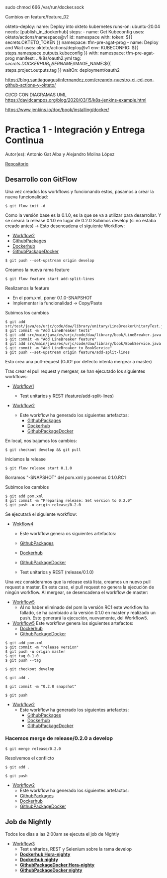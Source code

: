 
sudo chmod 666 /var/run/docker.sock

Cambios en feature/feature_02


  okteto-deploy:
    name: Deploy into okteto kubernetes
    runs-on: ubuntu-20.04
    needs: [publish_in_dockerhub]
    steps:
      - name: Get Kubeconfig
        uses: okteto/actions/namespace@v1
          id: namespace
          with:
            token: ${{ secrets.OKTETO_TOKEN }}
            namespace: tfm-pre-agat-prog
      - name: Deploy and Wait
        uses: okteto/actions/deploy@v1
          env:
            KUBECONFIG: ${{ steps.namespace.outputs.kubeconfig }}
          with:
            namespace: tfm-pre-agat-prog
            manifest: ../k8s/oauth2.yml
            tag: ${{ secrets.DOCKERHUB_USERNAME }}/$IMAGE_NAME:${{ steps.project.outputs.tag }}
            waitOn: deployment/oauth2
            
            
            
https://blog.santiagoagustinfernandez.com/creando-nuestro-ci-cd-con-github-actions-y-okteto/

CI/CD CON DIAGRAMAS UML
https://davidcampos.org/blog/2020/03/15/k8s-jenkins-example.html


https://www.jenkins.io/doc/book/installing/docker/
            

# Practica 1 - Integración y Entrega Continua

Autor(es): Antonio Gat Alba y Alejandro Molina López

[Repositorio](https://github.com/molynx/mca-4.2-a.gat.2021-a.molinalop-2022-cd)

## Desarrollo con GitFlow

Una vez creados los workflows y funcionando estos, pasamos a crear la nueva funcionalidad:

```
$ git flow init -d
```

Como la versión base es la 0.1.0, es la que se va a utilizar para desarrollar. Y se creará la release 0.1.0 en lugar de 0.2.0
Subimos develop (si no estaba creado antes) -> Esto desencadena el siguiente Workflow:
- [Workflow2](https://github.com/molynx/mca-4.2-a.gat.2021-a.molinalop-2022-cd/actions/runs/2530738608)
- [GithubPackages](https://github.com/molynx/mca-4.2-a.gat.2021-a.molinalop-2022-cd/packages/1492930?version=0.1.0-SNAPSHOT)
- [Dockerhub](https://hub.docker.com/layers/238164472/molynx/a.gat.2021-a.molinalop/0.1.0-SNAPSHOT-dev/images/sha256-95fb39520b96af7af4c29b37ae8b5719f632cac3b6a1c4c57aa56ee330290150?context=repo)
- [GithubPackageDocker](https://github.com/users/molynx/packages/container/a.gat.2021-a.molinalop/26152505?tag=0.1.0-SNAPSHOT-dev)
```
$ git push --set-upstream origin develop
```

Creamos la nueva rama feature

```
$ git flow feature start add-split-lines
```

Realizamos la feature

- En el pom.xml, poner 0.1.0-SNAPSHOT
- Implementar la funcionalidad -> Copy/Paste

Subimos los cambios

```
$ git add src/test/java/es/urjc/code/daw/library/unitary/LineBreakerUnitaryTest.java
$ git commit -m "Add LineBreaker tests"
$ git add src/main/java/es/urjc/code/daw/library/book/LineBreaker.java
$ git commit -m "Add LineBreaker feature"
$ git add src/main/java/es/urjc/code/daw/library/book/BookService.java
$ git commit -m "Add LineBreaker to BookService"
$ git push --set-upstream origin feature/add-split-lines
```

Esto crea una pull-request (OJO! por defecto intenta mergear a master)

Tras crear el pull request y mergear, se han ejecutado los siguientes workflows:

- [Workflow1](https://github.com/molynx/mca-4.2-a.gat.2021-a.molinalop-2022-cd/actions/runs/2530804486)

  - Test unitarios y REST (feature/add-split-lines)

- [Workflow2](https://github.com/molynx/mca-4.2-a.gat.2021-a.molinalop-2022-cd/actions/runs/2530809340)
  - Este workflow ha generado los siguientes artefactos:
    - [GithubPackages](https://github.com/molynx/mca-4.2-a.gat.2021-a.molinalop-2022-cd/packages/1492930?version=0.1.0-SNAPSHOT)
    - [Dockerhub](https://hub.docker.com/layers/238164472/molynx/a.gat.2021-a.molinalop/0.1.0-SNAPSHOT-dev/images/sha256-95fb39520b96af7af4c29b37ae8b5719f632cac3b6a1c4c57aa56ee330290150?context=repo)
    - [GithubPackageDocker](https://github.com/users/molynx/packages/container/a.gat.2021-a.molinalop/26152505?tag=0.1.0-SNAPSHOT-dev)  

En local, nos bajamos los cambios:

```
$ git checkout develop && git pull
```

Iniciamos la release 

```
$ git flow release start 0.1.0
```

Borramos "-SNAPSHOT" del pom.xml y ponemos 0.1.0.RC1

Subimos los cambios

```
$ git add pom.xml
$ git commit -m "Preparing release: Set version to 0.2.0"
$ git push -u origin release/0.2.0
```

Se ejecutará el siguiente workflow:

- [Wokflow4](https://github.com/molynx/mca-4.2-a.gat.2021-a.molinalop-2022-cd/actions/runs/2530856096)
  - Este workflow genera os siguientes artefactos:
  - [GithubPackages](https://github.com/molynx/mca-4.2-a.gat.2021-a.molinalop-2022-cd/packages/1492930?version=0.1.0.RC1)
  - [Dockerhub](https://hub.docker.com/layers/a.gat.2021-a.molinalop/molynx/a.gat.2021-a.molinalop/0.1.0-rc/images/sha256-02a62359a27eb21a9b25d87fb6a5893e2850d8af86fd4de824035361c4170ccb?context=repo)
  - [GithubPackageDocker](https://github.com/users/molynx/packages/container/a.gat.2021-a.molinalop/26153590?tag=0.1.0-rc)
    
  - Test unitarios y REST (release/0.1.0)

Una vez consideramos que la release está lista, creamos un nuevo pull request a master.
En este caso, el pull request no genera la ejecución de ningún workflow.
Al mergear, se desencadena el workflow de master:
- [Workflow5](https://github.com/molynx/mca-4.2-a.gat.2021-a.molinalop-2022-cd/actions/runs/2530877050)
  - Al no haber eliminado del pom la versión RC1 este workflow ha fallado, se ha cambiado a la versión 0.1.0 en master y realizado un push. Esto 
  generará la ejecución, nuevamente, del Workflow5.
- [Workflow5](https://github.com/molynx/mca-4.2-a.gat.2021-a.molinalop-2022-cd/actions/runs/2530917989)
    Este workflow genera los siguientes artefactos:
  -  [Dockerhub](https://hub.docker.com/layers/a.gat.2021-a.molinalop/molynx/a.gat.2021-a.molinalop/0.1.0/images/sha256-02a62359a27eb21a9b25d87fb6a5893e2850d8af86fd4de824035361c4170ccb?context=repo)
  -  [GithubPackageDocker](https://github.com/users/molynx/packages/container/a.gat.2021-a.molinalop/26153590?tag=0.1.0)
```
$ git add pom.xml
$ git commit -m "release version"
$ git push -u origin master
$ git tag 0.1.0
$ git push --tag 
```  

```
$ git checkout develop
```
```
$ git add .
```
```
$ git commit -m "0.2.0 snapshot"
```
```
$ git push
```

- [Workflow2](https://github.com/molynx/mca-4.2-a.gat.2021-a.molinalop-2022-cd/actions/runs/2530946959)
  - Este workflow ha generado los siguientes artefactos:
    - [GithubPackages](https://github.com/molynx/mca-4.2-a.gat.2021-a.molinalop-2022-cd/packages/1492930?version=0.2.0-SNAPSHOT)
    - [Dockerhub](https://hub.docker.com/layers/a.gat.2021-a.molinalop/molynx/a.gat.2021-a.molinalop/0.2.0-SNAPSHOT-dev/images/sha256-6d2e2a86f6a40d215b869982c6f7cf63462dbc68ac3d659978c121c63877140e?context=repo)
    - [GithubPackageDocker](https://github.com/users/molynx/packages/container/a.gat.2021-a.molinalop/26155317?tag=0.2.0-SNAPSHOT-dev)

### Hacemos merge de release/0.2.0 a develop

```
$ git merge release/0.2.0
```
Resolvemos el conflicto
```
$ git add .
```
```
$ git push
```

- [Workflow2](https://github.com/molynx/mca-4.2-a.gat.2021-a.molinalop-2022-cd/actions/runs/2530955851)
  - Este workflow ha generado los siguientes artefactos:
  -  [GithubPackages](https://github.com/molynx/mca-4.2-a.gat.2021-a.molinalop-2022-cd/packages/1492930?version=0.2.0-SNAPSHOT)
  -  [Dockerhub](https://hub.docker.com/layers/a.gat.2021-a.molinalop/molynx/a.gat.2021-a.molinalop/0.2.0-SNAPSHOT-dev/images/sha256-6d2e2a86f6a40d215b869982c6f7cf63462dbc68ac3d659978c121c63877140e?context=repo)
  -  [GithubPackageDocker](https://github.com/users/molynx/packages/container/a.gat.2021-a.molinalop/26155317?tag=0.2.0-SNAPSHOT-dev)

## Job de Nightly

Todos los días a las 2:00am se ejecuta el job de Nightly 

- [Workflow3](https://github.com/molynx/mca-4.2-a.gat.2021-a.molinalop-2022-cd/actions/runs/2531114882)
  - Test unitarios, REST y Selenium sobre la rama develop
  - [**Dockerhub Hora-nighty**](https://hub.docker.com/layers/a.gat.2021-a.molinalop/molynx/a.gat.2021-a.molinalop/20220620.193041-nightly/images/sha256-9582d018795c224ee6ad45253e02ae6cc9eaa9d06467f3ec7d024a4c4e7544eb?context=repo)
  - [**Dockerhub nighty**](https://hub.docker.com/layers/a.gat.2021-a.molinalop/molynx/a.gat.2021-a.molinalop/nightly/images/sha256-9582d018795c224ee6ad45253e02ae6cc9eaa9d06467f3ec7d024a4c4e7544eb?context=repo)
  - [**GithubPackageDocker Hora-nighty**](https://github.com/users/molynx/packages/container/a.gat.2021-a.molinalop/26157898?tag=20220620.193052-nightly)
  - [**GithubPackageDocker nighty**](https://github.com/users/molynx/packages/container/a.gat.2021-a.molinalop/26157898?tag=nightly)